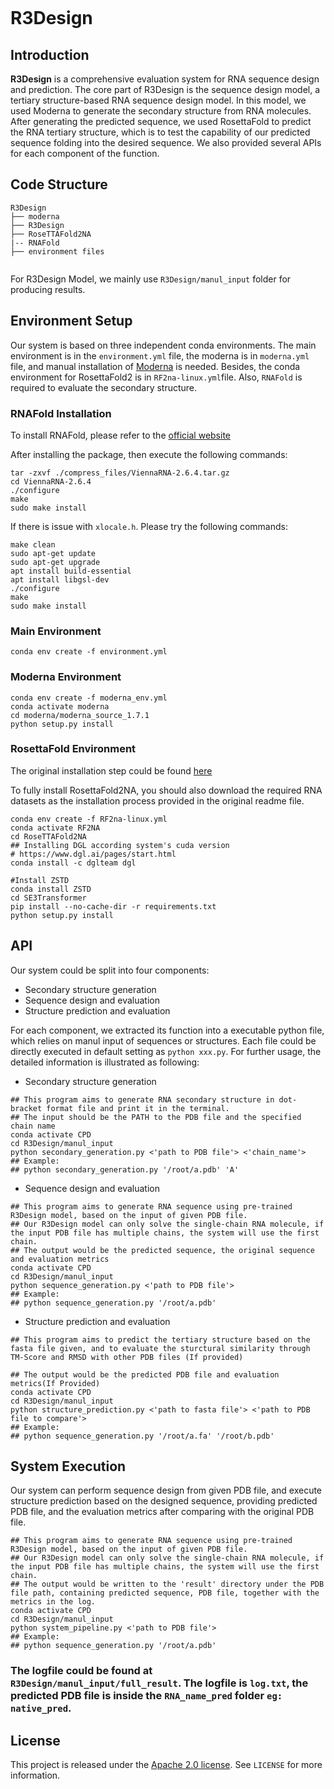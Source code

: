 ```

```

# R3Design

## Introduction

**R3Design** is a comprehensive evaluation system for RNA sequence design and prediction. The core part of R3Design is the sequence design model, a tertiary structure-based RNA sequence design model. In this model, we used Moderna to generate the secondary structure from RNA molecules. After generating the predicted sequence, we used RosettaFold to predict the RNA tertiary structure, which is to test the capability of our predicted sequence folding into the desired sequence. We also provided several APIs for each component of the function.


## Code Structure
```
R3Design
├── moderna
├── R3Design
├── RoseTTAFold2NA
|-- RNAFold
├── environment files


```
For R3Design Model, we mainly use `R3Design/manul_input` folder for producing results.
## Environment Setup 

Our system is based on three independent conda environments. The main environment is in the `environment.yml` file, the moderna is in `moderna.yml` file, and manual installation of [Moderna](https://genesilico.pl/moderna/) is needed. Besides, the conda environment for RosettaFold2 is in `RF2na-linux.yml`file. Also, `RNAFold` is required to evaluate the secondary structure.

### RNAFold Installation 

To install RNAFold, please refer to the [official website](https://www.tbi.univie.ac.at/RNA/ViennaRNA/doc/html/install.html)

After installing the package, then execute the following commands:
```shell
tar -zxvf ./compress_files/ViennaRNA-2.6.4.tar.gz
cd ViennaRNA-2.6.4
./configure
make
sudo make install
```

If there is issue with `xlocale.h`. Please try the following commands:
```shell
make clean
sudo apt-get update
sudo apt-get upgrade
apt install build-essential
apt install libgsl-dev
./configure
make
sudo make install
```

### Main Environment

```shell
conda env create -f environment.yml
```
### Moderna Environment 
```shell
conda env create -f moderna_env.yml
conda activate moderna
cd moderna/moderna_source_1.7.1
python setup.py install
```
### RosettaFold Environment 
The original installation step could be found [here](https://github.com/uw-ipd/RoseTTAFold2NA)

To fully install RosettaFold2NA, you should also download the required RNA datasets as the installation process provided in the original readme file.

```shell
conda env create -f RF2na-linux.yml
conda activate RF2NA
cd RoseTTAFold2NA
## Installing DGL according system's cuda version
# https://www.dgl.ai/pages/start.html
conda install -c dglteam dgl

#Install ZSTD
conda install ZSTD
cd SE3Transformer
pip install --no-cache-dir -r requirements.txt
python setup.py install
```

##  API
Our system could be split into four components: 
  * Secondary structure generation
  * Sequence design and evaluation
  * Structure prediction and evaluation

For each component, we extracted its function into a executable python file, which relies on manul input of sequences or structures. Each file could be directly executed in default setting as `python xxx.py`. For further usage, the detailed information is illustrated as following:


* Secondary structure generation
```shell
## This program aims to generate RNA secondary structure in dot-bracket format file and print it in the terminal. 
## The input should be the PATH to the PDB file and the specified chain name
conda activate CPD
cd R3Design/manul_input
python secondary_generation.py <'path to PDB file'> <'chain_name'>
## Example: 
## python secondary_generation.py '/root/a.pdb' 'A'
```

* Sequence design and evaluation
```shell
## This program aims to generate RNA sequence using pre-trained R3Design model, based on the input of given PDB file. 
## Our R3Design model can only solve the single-chain RNA molecule, if the input PDB file has multiple chains, the system will use the first chain.
## The output would be the predicted sequence, the original sequence and evaluation metrics
conda activate CPD
cd R3Design/manul_input
python sequence_generation.py <'path to PDB file'>
## Example: 
## python sequence_generation.py '/root/a.pdb'
```

* Structure prediction and evaluation
```shell
## This program aims to predict the tertiary structure based on the fasta file given, and to evaluate the sturctural similarity through TM-Score and RMSD with other PDB files (If provided)

## The output would be the predicted PDB file and evaluation metrics(If Provided)
conda activate CPD
cd R3Design/manul_input
python structure_prediction.py <'path to fasta file'> <'path to PDB file to compare'>
## Example: 
## python sequence_generation.py '/root/a.fa' '/root/b.pdb'
```

## System Execution
Our system can perform sequence design from given PDB file, and execute structure prediction based on the designed sequence, providing predicted PDB file, and the evaluation metrics after comparing with the original PDB file.

```shell
## This program aims to generate RNA sequence using pre-trained R3Design model, based on the input of given PDB file. 
## Our R3Design model can only solve the single-chain RNA molecule, if the input PDB file has multiple chains, the system will use the first chain.
## The output would be written to the 'result' directory under the PDB file path, containing predicted sequence, PDB file, together with the metrics in the log.
conda activate CPD
cd R3Design/manul_input
python system_pipeline.py <'path to PDB file'>
## Example: 
## python sequence_generation.py '/root/a.pdb'
```
### The logfile could be found at `R3Design/manul_input/full_result`. The logfile is `log.txt`, the predicted PDB file is inside the `RNA_name_pred` folder `eg: native_pred`.


## License

This project is released under the [Apache 2.0 license](LICENSE). See `LICENSE` for more information.